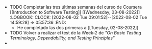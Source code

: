 - TODO Completar las tres últimas semanas del curso de Coursera [[Introduction to Software Testing]] [[Wednesday, 03-08-2022]]
  :LOGBOOK:
  CLOCK: [2022-08-02 Tue 09:01:52]--[2022-08-02 Tue 14:59:28] =>  05:57:36
  :END:
	- He completado las dos primeras a [[Tuesday, 02-08-2022]]
- TODO Volver a realizar el test de la Week-2 de *"On Basic Testing Terminology, Dependability, and Testing Principles"*
-